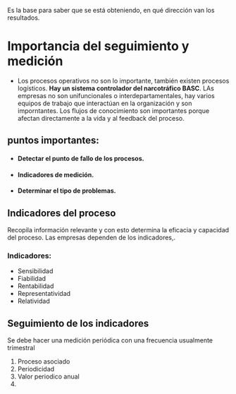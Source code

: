 Es la base para saber que se está obteniendo, en qué dirección van los resultados.
# Importancia del seguimiento y medición
- Los procesos operativos no son lo importante, también existen procesos logísticos.
**Hay un sistema controlador del narcotráfico BASC**.
LAs empresas no son unifuncionales o interdepartamentales, hay varios equipos de trabajo que interactúan en la organización y son imporntantes.
Los flujos de conocimiento son importantes porque afectan directamente a la vida y al feedback del proceso.
## puntos importantes:
- #### Detectar el punto de fallo de los procesos.
- #### Indicadores de medición.
- #### Determinar el tipo de problemas.
## Indicadores del proceso
Recopila información relevante y con esto determina la eficacia y capacidad del proceso.
Las empresas dependen de los indicadores,.
### Indicadores:
- Sensibilidad
- Fiabilidad
- Rentabilidad
- Representatividad
- Relatividad
## Seguimiento de los indicadores
Se debe hacer una medición periódica con una frecuencia usualmente trimestral
1. Proceso asociado
2. Periodicidad
3. Valor periodico anual
4. 